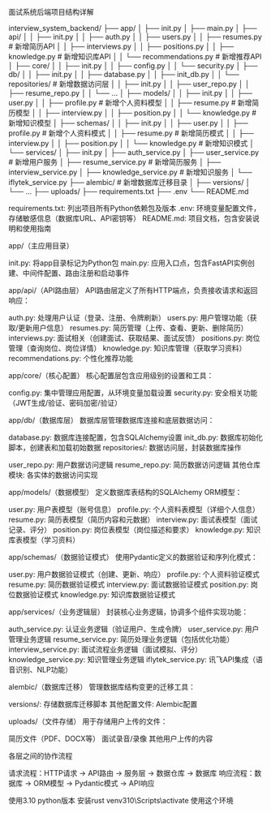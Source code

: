面试系统后端项目结构详解


interview_system_backend/
├── app/
│   ├── init.py
│   ├── main.py
│   ├── api/
│   │   ├── init.py
│   │   ├── auth.py
│   │   ├── users.py
│   │   ├── resumes.py        # 新增简历API
│   │   ├── interviews.py
│   │   ├── positions.py
│   │   ├── knowledge.py      # 新增知识库API
│   │   └── recommendations.py # 新增推荐API
│   ├── core/
│   │   ├── init.py
│   │   ├── config.py
│   │   └── security.py
│   ├── db/
│   │   ├── init.py
│   │   ├── database.py
│   │   ├── init_db.py
│   │   └── repositories/     # 新增数据访问层
│   │       ├── init.py
│   │       ├── user_repo.py
│   │       ├── resume_repo.py
│   │       └── ...
│   ├── models/
│   │   ├── init.py
│   │   ├── user.py
│   │   ├── profile.py        # 新增个人资料模型
│   │   ├── resume.py         # 新增简历模型
│   │   ├── interview.py
│   │   ├── position.py
│   │   └── knowledge.py      # 新增知识模型
│   ├── schemas/
│   │   ├── init.py
│   │   ├── user.py
│   │   ├── profile.py        # 新增个人资料模式
│   │   ├── resume.py         # 新增简历模式
│   │   ├── interview.py
│   │   ├── position.py
│   │   └── knowledge.py      # 新增知识模式
│   └── services/
│       ├── init.py
│       ├── auth_service.py
│       ├── user_service.py   # 新增用户服务
│       ├── resume_service.py # 新增简历服务
│       ├── interview_service.py
│       ├── knowledge_service.py # 新增知识服务
│       └── iflytek_service.py
├── alembic/                  # 新增数据库迁移目录
│   ├── versions/
│   └── ...
├── uploads/
├── requirements.txt
├── .env
└── README.md

requirements.txt: 列出项目所有Python依赖包及版本
.env: 环境变量配置文件，存储敏感信息（数据库URL、API密钥等）
README.md: 项目文档，包含安装说明和使用指南

app/（主应用目录）

init.py: 将app目录标记为Python包
main.py: 应用入口点，包含FastAPI实例创建、中间件配置、路由注册和启动事件

app/api/（API路由层）
API路由层定义了所有HTTP端点，负责接收请求和返回响应：

auth.py: 处理用户认证（登录、注册、令牌刷新）
users.py: 用户管理功能（获取/更新用户信息）
resumes.py: 简历管理（上传、查看、更新、删除简历）
interviews.py: 面试相关（创建面试、获取结果、面试反馈）
positions.py: 岗位管理（查询岗位、岗位详情）
knowledge.py: 知识库管理（获取学习资料）
recommendations.py: 个性化推荐功能

app/core/（核心配置）
核心配置层包含应用级别的设置和工具：

config.py: 集中管理应用配置，从环境变量加载设置
security.py: 安全相关功能（JWT生成/验证、密码加密/验证）

app/db/（数据库层）
数据库层管理数据库连接和底层数据访问：

database.py: 数据库连接配置，包含SQLAlchemy设置
init_db.py: 数据库初始化脚本，创建表和加载初始数据
repositories/: 数据访问层，封装数据库操作

user_repo.py: 用户数据访问逻辑
resume_repo.py: 简历数据访问逻辑
其他仓库模块: 各实体的数据访问实现



app/models/（数据模型）
定义数据库表结构的SQLAlchemy ORM模型：

user.py: 用户表模型（账号信息）
profile.py: 个人资料表模型（详细个人信息）
resume.py: 简历表模型（简历内容和元数据）
interview.py: 面试表模型（面试记录、评分）
position.py: 岗位表模型（岗位描述和要求）
knowledge.py: 知识库表模型（学习资料）

app/schemas/（数据验证模式）
使用Pydantic定义的数据验证和序列化模式：

user.py: 用户数据验证模式（创建、更新、响应）
profile.py: 个人资料验证模式
resume.py: 简历数据验证模式
interview.py: 面试数据验证模式
position.py: 岗位数据验证模式
knowledge.py: 知识库数据验证模式

app/services/（业务逻辑层）
封装核心业务逻辑，协调多个组件实现功能：

auth_service.py: 认证业务逻辑（验证用户、生成令牌）
user_service.py: 用户管理业务逻辑
resume_service.py: 简历处理业务逻辑（包括优化功能）
interview_service.py: 面试流程业务逻辑（面试模拟、评分）
knowledge_service.py: 知识管理业务逻辑
iflytek_service.py: 讯飞API集成（语音识别、NLP功能）

alembic/（数据库迁移）
管理数据库结构变更的迁移工具：

versions/: 存储数据库迁移脚本
其他配置文件: Alembic配置

uploads/（文件存储）
用于存储用户上传的文件：

简历文件（PDF、DOCX等）
面试录音/录像
其他用户上传的内容

各层之间的协作流程

请求流程：HTTP请求 → API路由 → 服务层 → 数据仓库 → 数据库
响应流程：数据库 → ORM模型 → Pydantic模式 → API响应







使用3.10 python版本
安装rust
venv310\Scripts\activate 
使用这个环境